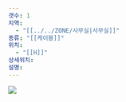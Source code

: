 ```yaml
---
갯수: 1
지역:
  - "[[../../ZONE/사무실|사무실]]"
종류: "[[케이블]]"
위치:
  - "[[H]]"
상세위치: 
설명:
---
```


![](http://192.168.50.22/devices/240821_IMG_0042.jpg)